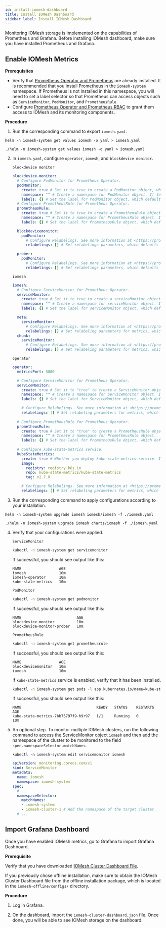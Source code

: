 ```yaml
---
id: install-iomesh-dashboard
title: Install IOMesh Dashboard
sidebar_label: Install IOMesh Dashboard
---
```


Monitoring IOMesh storage is implemented on the capabilities of Prometheus and Grafana. Before installing IOMesh dashboard, make sure you have installed Prometheus and Grafana.

## Enable IOMesh Metrics

**Prerequisites**

- Verify that [Prometheus Operator and Prometheus](https://github.com/prometheus-operator/prometheus-operator#quickstart) are already installed. It is recommended that you install Prometheus in the `iomesh-system` namespace. If Prometheus is not installed in this namespace, you will need to set a label selector so that Prometheus can access objects such as `ServiceMonitor`, `PodMonitor`, and `PrometheusRule`.
- Configure [Prometheus Operator and Prometheus RBAC](https://github.com/prometheus-operator/prometheus-operator/blob/main/Documentation/rbac.md) to grant them access to IOMesh and its monitoring components.

**Procedure**

1. Run the corresponding command to export `iomesh.yaml`.

<!--DOCUSAURUS_CODE_TABS-->

<!--Online-->
```shell
helm -n iomesh-system get values iomesh -o yaml > iomesh.yaml
```
<!--Offline-->
```shell
./helm -n iomesh-system get values iomesh -o yaml > iomesh.yaml
```
<!--END_DOCUSAURUS_CODE_TABS-->


2. In `iomesh.yaml`, configure `operator`, `iomesh`, and `blockdevice monitor`.

    `blockdevice monitor`   
    ```yaml
    blockdevice-monitor:
      # Configure PodMonitor for Prometheus Operator.
      podMonitor:
        create: true # Set it to true to create a PodMonitor object, which defaults to false.
        namespace: "" # Create a namespace for PodMonitor object. If left blank, "iomesh-system" will be specified.
        labels: {} # Set the label for PodMonitor object, which defaults to blank.
      # Configure PrometheusRule for Prometheus Operator.
      prometheusRule:
        create: true # Set it to true to create a PrometheusRule object, which defaults to false.
        namespace: "" # Create a namespace for PrometheusRule object. If left blank, "iomesh-system" will be specified.
        labels: {} # Set the label for PrometheusRule object, which defaults to blank.
   
      blockdevicemonitor:
        podMonitor:
          # Configure Relabelings. See more information at <https://prometheus.io/docs/prometheus/latest/configuration/configuration/#relabel_config>. 
          relabelings: [] # Set relabelings parameters, which defaults to blank.

      prober:
        podMonitor:
          # Configure Relabelings. See more information at <https://prometheus.io/docs/prometheus/latest/configuration/configuration/#relabel_config>. 
          relabelings: [] # Set relabelings parameters, which defaults to blank.
    ```
    `iomesh` 
    ```yaml
    iomesh:
      # Configure ServiceMonitor for Prometheus Operator.
      serviceMonitor:
        create: true # Set it to true to create a serviceMonitor object, which defaults to false.
        namespace: "" # Create a namespace for serviceMonitor object. If left blank, "iomesh-system" will be specified.
        labels: {} # Set the label for serviceMonitor object, which defaults to blank. 

      meta:
        serviceMonitor:
          # Configure Relabelings. See more information at <https://prometheus.io/docs/prometheus/latest/configuration/configuration/#relabel_config>.
          relabelings: [] # Set relabeling parameters for metrics, which defaults to blank.
      chunk:
        serviceMonitor:
          # Configure Relabelings. See more information at <https://prometheus.io/docs/prometheus/latest/configuration/configuration/#relabel_config>.  
          relabelings: [] # Set relabeling parameters for metrics, which defaults to blank.
    ```
    `operator`
    ```yaml
    operator:
      metricsPort: 8080

      # Configure ServiceMonitor for Prometheus Operator.
      serviceMonitor: 
        create: true # Set it to "true" to create a ServiceMonitor object, which defaults to "false".
        namespace: "" # Create a namespace for ServiceMonitor object. If left blank, "iomesh-system" will be specified.
        labels: {} # Set the label for ServiceMonitor object, which defaults to blank.

        # Configure Relabelings. See more information at <https://prometheus.io/docs/prometheus/latest/configuration/configuration/#relabel_config>
        relabelings: [] # Set relabeling parameters for metrics, which defaults to blank.
      
      # Configure PrometheusRule for Prometheus Operator.
      prometheusRule:
        create: true # Set it to "true" to create a PrometheusRule object, which defaults to "false".
        namespace: "" # Create a namespace for PrometheusRule object.  If left blank, "iomesh-system" will be specified.
        labels: {} # Set the label for PrometheusRule object, which defaults to blank.
  
      # Configure kube-state-metrics service.
      kubeStateMetrics:
        create: true # Whether you deploy kube-state-metrics service. If it is already deployed, set it to false.
        image:
          registry: registry.k8s.io
          repo: kube-state-metrics/kube-state-metrics
          tag: v2.7.0

        # Configure Relabelings. See more information at <https://prometheus.io/docs/prometheus/latest/configuration/configuration/#relabel_config>
        relabelings: [] # Set relabeling parameters for metrics, which defaults to blank.
    ```

3. Run the corresponding command to apply configurations according to your installation.

<!--DOCUSAURUS_CODE_TABS-->

<!--Online-->
```shell
helm -n iomesh-system upgrade iomesh iomesh/iomesh -f ./iomesh.yaml
```
<!--Offline-->
```shell
./helm -n iomesh-system upgrade iomesh charts/iomesh -f ./iomesh.yaml
```
<!--END_DOCUSAURUS_CODE_TABS-->

4. Verify that your configurations were applied.

    `ServiceMonitor`
    ```bash
    kubectl -n iomesh-system get servicemonitor
    ```

    If successful, you should see output like this:

    ```output
    NAME                 AGE
    iomesh               10m
    iomesh-operator      10m
    kube-state-metrics   10m
    ````
    
    `PodMonitor`

    ```bash
    kubectl -n iomesh-system get podmonitor
    ```
    If successful, you should see output like this:

    ```output
    NAME                         AGE
    blockdevice-monitor          10m
    blockdevice-monitor-prober   10m
    ```
    
    `PrometheusRule`

    ```bash
    kubectl -n iomesh-system get prometheusrule
    ```

    If successful, you should see output like this:
    
    ```output
    NAME                 AGE
    blockdevicemonitor   10m
    iomesh               10m
    ```

    If `kube-state-metrics` service is enabled, verify that it has been installed.

    ```bash
    kubectl -n iomesh-system get pods -l app.kubernetes.io/name=kube-state-metrics
    ```

    If successful, you should see output like this:
    ```output
    NAME                                  READY   STATUS    RESTARTS   AGE
    kube-state-metrics-7bb75797f9-h9r97   1/1     Running   0          10m
    ```
5. An optional step. To monitor multiple IOMesh clusters, run the following command to access the ServiceMonitor object `iomesh` and then add the namespace of the cluster to be monitored to the field `spec.namespaceSelector.matchNames`. 

    ```shell
    kubectl -n iomesh-system edit servicemonitor iomesh
    ```
    ```yaml
    apiVersion: monitoring.coreos.com/v1
    kind: ServiceMonitor
    metadata:
      name: iomesh
      namespace: iomesh-system
    spec:
      # ...
      namespaceSelector:
        matchNames:
        - iomesh-system
        - iomesh-cluster-1 # Add the namespace of the target cluster.
      # ...
    ```


## Import Grafana Dashboard

Once you have enabled IOMesh metrics, go to Grafana to import Grafana Dashboard.

**Prerequisite**

Verify that you have downloaded [IOMesh Cluster Dashboard File](../appendices/downloads). 

If you previously chose offline installation, make sure to 
obtain the IOMesh Cluster Dashboard file from the offline installation package, which is located in the `iomesh-offline/configs/` directory.


**Procedure**

1. Log in Grafana.

2. On the dashboard, import the `iomesh-cluster-dashboard.json` file. Once done, you will be able to see IOMesh storage on the dashboard.





